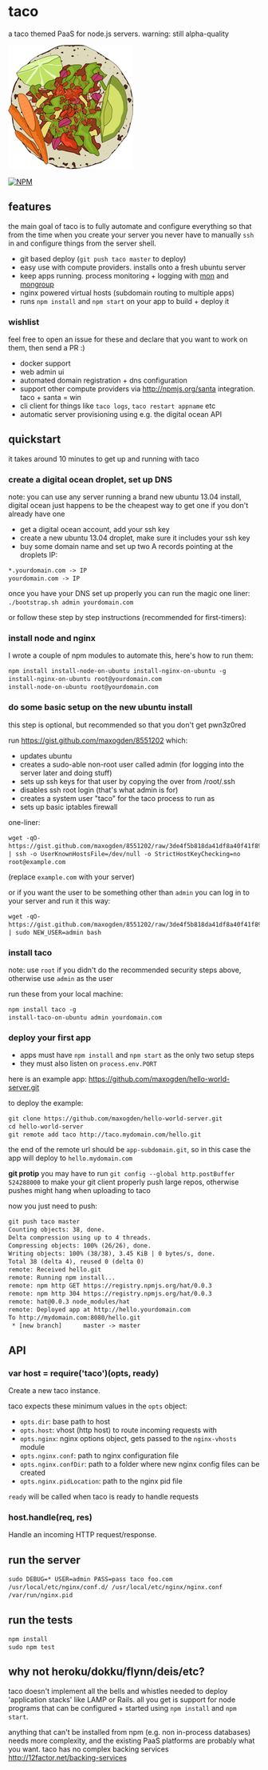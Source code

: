 # taco

a taco themed PaaS for node.js servers. warning: still alpha-quality

![taco.png](taco.png)

[![NPM](https://nodei.co/npm/taco.png)](https://nodei.co/npm/taco/)

## features

the main goal of taco is to fully automate and configure everything so that from the time
when you create your server you never have to manually `ssh` in and configure things from
the server shell.

- git based deploy (`git push taco master` to deploy)
- easy use with compute providers. installs onto a fresh ubuntu server
- keep apps running. process monitoring + logging with [mon](https://github.com/visionmedia/mon) and [mongroup](https://github.com/visionmedia/node-mongroup)
- nginx powered virtual hosts (subdomain routing to multiple apps)
- runs `npm install` and `npm start` on your app to build + deploy it

### wishlist

feel free to open an issue for these and declare that you want to work on them, then send a PR :)

- docker support
- web admin ui
- automated domain registration + dns configuration
- support other compute providers via http://npmjs.org/santa integration. taco + santa = win
- cli client for things like `taco logs`, `taco restart appname` etc
- automatic server provisioning using e.g. the digital ocean API

## quickstart

it takes around 10 minutes to get up and running with taco

### create a digital ocean droplet, set up DNS

note: you can use any server running a brand new ubuntu 13.04 install, digital ocean just happens to be the cheapest way to get one if you don't already have one

- get a digital ocean account, add your ssh key
- create a new ubuntu 13.04 droplet, make sure it includes your ssh key
- buy some domain name and set up two A records pointing at the droplets IP:

```
*.yourdomain.com -> IP
yourdomain.com -> IP
```

once you have your DNS set up properly you can run the magic one liner: `./bootstrap.sh admin yourdomain.com` 

or follow these step by step instructions (recommended for first-timers):

### install node and nginx

I wrote a couple of npm modules to automate this, here's how to run them:

```
npm install install-node-on-ubuntu install-nginx-on-ubuntu -g
install-nginx-on-ubuntu root@yourdomain.com
install-node-on-ubuntu root@yourdomain.com
```

### do some basic setup on the new ubuntu install

this step is optional, but recommended so that you don't get pwn3z0red

run https://gist.github.com/maxogden/8551202 which:

- updates ubuntu
- creates a sudo-able non-root user called admin (for logging into the server later and doing stuff)
- sets up ssh keys for that user by copying the over from /root/.ssh
- disables ssh root login (that's what admin is for)
- creates a system user "taco" for the taco process to run as
- sets up basic iptables firewall

one-liner:

```
wget -qO- https://gist.github.com/maxogden/8551202/raw/3de4f5b818da41df8a40f41f89166a2af98f4da1/initial.sh | ssh -o UserKnownHostsFile=/dev/null -o StrictHostKeyChecking=no root@example.com
```

(replace `example.com` with your server)

or if you want the user to be something other than `admin` you can log in to your server and run it this way:

```
wget -qO- https://gist.github.com/maxogden/8551202/raw/3de4f5b818da41df8a40f41f89166a2af98f4da1/initial.sh | sudo NEW_USER=admin bash
```

### install taco

note: use `root` if you didn't do the recommended security steps above, otherwise use `admin` as the user

run these from your local machine:

```
npm install taco -g
install-taco-on-ubuntu admin yourdomain.com
```

### deploy your first app

- apps must have `npm install` and `npm start` as the only two setup steps
- they must also listen on `process.env.PORT`

here is an example app: https://github.com/maxogden/hello-world-server.git

to deploy the example:

```
git clone https://github.com/maxogden/hello-world-server.git
cd hello-world-server
git remote add taco http://taco.mydomain.com/hello.git
```

the end of the remote url should be `app-subdomain.git`, so in this case the app
will deploy to `hello.mydomain.com`

**git protip** you may have to run `git config --global http.postBuffer 524288000` to make your git client properly push large repos, otherwise pushes might hang when uploading to taco

now you just need to push:

```
git push taco master
Counting objects: 38, done.
Delta compression using up to 4 threads.
Compressing objects: 100% (26/26), done.
Writing objects: 100% (38/38), 3.45 KiB | 0 bytes/s, done.
Total 38 (delta 4), reused 0 (delta 0)
remote: Received hello.git
remote: Running npm install...
remote: npm http GET https://registry.npmjs.org/hat/0.0.3
remote: npm http 304 https://registry.npmjs.org/hat/0.0.3
remote: hat@0.0.3 node_modules/hat
remote: Deployed app at http://hello.yourdomain.com
To http://mydomain.com:8080/hello.git
 * [new branch]      master -> master
```

## API

### var host = require('taco')(opts, ready)

Create a new taco instance.

taco expects these minimum values in the `opts` object:

- `opts.dir`: base path to host
- `opts.host`: vhost (http host) to route incoming requests with
- `opts.nginx`: nginx options object, gets passed to the `nginx-vhosts` module
- `opts.nginx.conf`: path to nginx configuration file
- `opts.nginx.confDir`: path to a folder where new nginx config files can be created
- `opts.nginx.pidLocation`: path to the nginx pid file

`ready` will be called when taco is ready to handle requests

### host.handle(req, res)

Handle an incoming HTTP request/response.

## run the server

```
sudo DEBUG=* USER=admin PASS=pass taco foo.com /usr/local/etc/nginx/conf.d/ /usr/local/etc/nginx/nginx.conf /var/run/nginx.pid
```

## run the tests

```
npm install
sudo npm test
```

## why not heroku/dokku/flynn/deis/etc?

taco doesn't implement all the bells and whistles needed to deploy 'application stacks' like LAMP or Rails. all you get is support for node programs that can be configured + started using `npm install` and `npm start`.

anything that can't be installed from npm (e.g. non in-process databases) needs more complexity, and the existing PaaS platforms are probably what you want. taco has no complex backing services http://12factor.net/backing-services

